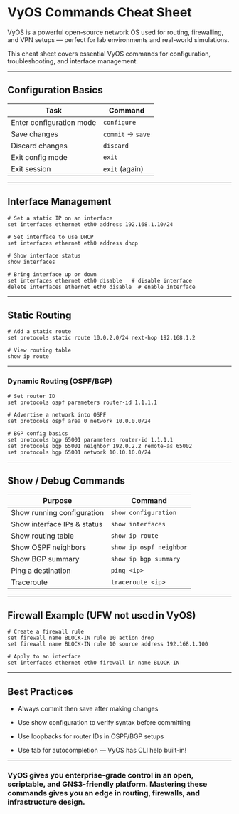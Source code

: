 #  VyOS Commands Cheat Sheet

VyOS is a powerful open-source network OS used for routing, firewalling, and VPN setups — perfect for lab environments and real-world simulations.

This cheat sheet covers essential VyOS commands for configuration, troubleshooting, and interface management.

---

##  Configuration Basics

| Task | Command |
|------|---------|
| Enter configuration mode | `configure` |
| Save changes | `commit` → `save` |
| Discard changes | `discard` |
| Exit config mode | `exit` |
| Exit session | `exit` (again) |

---

##  Interface Management

```
# Set a static IP on an interface
set interfaces ethernet eth0 address 192.168.1.10/24

# Set interface to use DHCP
set interfaces ethernet eth0 address dhcp

# Show interface status
show interfaces

# Bring interface up or down
set interfaces ethernet eth0 disable   # disable interface
delete interfaces ethernet eth0 disable  # enable interface
```

---

##  Static Routing

```
# Add a static route
set protocols static route 10.0.2.0/24 next-hop 192.168.1.2

# View routing table
show ip route
```
---

###  Dynamic Routing (OSPF/BGP)

```
# Set router ID
set protocols ospf parameters router-id 1.1.1.1

# Advertise a network into OSPF
set protocols ospf area 0 network 10.0.0.0/24

# BGP config basics
set protocols bgp 65001 parameters router-id 1.1.1.1
set protocols bgp 65001 neighbor 192.0.2.2 remote-as 65002
set protocols bgp 65001 network 10.10.10.0/24
```

---

##  Show / Debug Commands

|  Purpose                     |  Command                    |
|-------------------------------|-------------------------------|
| Show running configuration    | `show configuration`          |
| Show interface IPs & status   | `show interfaces`             |
| Show routing table            | `show ip route`               |
| Show OSPF neighbors           | `show ip ospf neighbor`       |
| Show BGP summary              | `show ip bgp summary`         |
| Ping a destination            | `ping <ip>`                   |
| Traceroute                    | `traceroute <ip>`             |

---

##  Firewall Example (UFW not used in VyOS)

```
# Create a firewall rule
set firewall name BLOCK-IN rule 10 action drop
set firewall name BLOCK-IN rule 10 source address 192.168.1.100

# Apply to an interface
set interfaces ethernet eth0 firewall in name BLOCK-IN
```

---

##   Best Practices

- Always commit then save after making changes

- Use show configuration to verify syntax before committing

- Use loopbacks for router IDs in OSPF/BGP setups

- Use tab for autocompletion — VyOS has CLI help built-in!

---

###  VyOS gives you enterprise-grade control in an open, scriptable, and GNS3-friendly platform. Mastering these commands gives you an edge in routing, firewalls, and infrastructure design.






